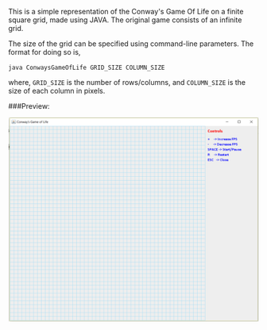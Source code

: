 This is a simple representation of the Conway's Game Of Life on a finite square grid, made using JAVA. The original game consists of an infinite grid.

The size of the grid can be specified using command-line parameters. The format for doing so is,

```
java ConwaysGameOfLife GRID_SIZE COLUMN_SIZE
```

where, `GRID_SIZE` is the number of rows/columns, and `COLUMN_SIZE` is the size of each column in pixels.


###Preview:


![Conway's Game Of Life Preview Image](/Readme-Images/Conway's_Game_Of_Life_Preview_Image.png "Conway's Game Of Life Preview Image")
